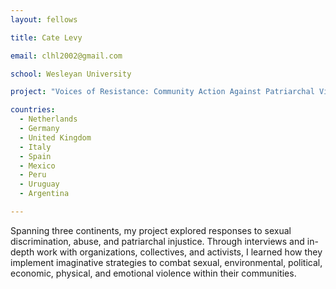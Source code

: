 ```yaml
---
layout: fellows

title: Cate Levy

email: clhl2002@gmail.com

school: Wesleyan University

project: "Voices of Resistance: Community Action Against Patriarchal Violence"

countries:
  - Netherlands
  - Germany
  - United Kingdom
  - Italy
  - Spain
  - Mexico
  - Peru
  - Uruguay
  - Argentina

---
```


Spanning three continents, my project explored responses to sexual discrimination, abuse, and patriarchal injustice. Through interviews and in-depth work with organizations, collectives, and activists, I learned how they implement imaginative strategies to combat sexual, environmental, political, economic, physical, and emotional violence within their communities.
